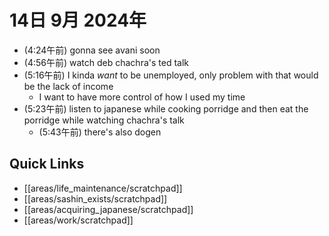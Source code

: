 # 14日 9月 2024年
- (4:24午前) gonna see avani soon
- (4:56午前) watch deb chachra's ted talk
- (5:16午前) I kinda *want* to be unemployed, only problem with that would be the lack of income
  - I want to have more control of how I used my time
- (5:23午前) listen to japanese while cooking porridge and then eat the porridge while watching chachra's talk
  - (5:43午前) there's also dogen




 



## Quick Links
- [[areas/life_maintenance/scratchpad]]
- [[areas/sashin_exists/scratchpad]]
- [[areas/acquiring_japanese/scratchpad]]
- [[areas/work/scratchpad]]
